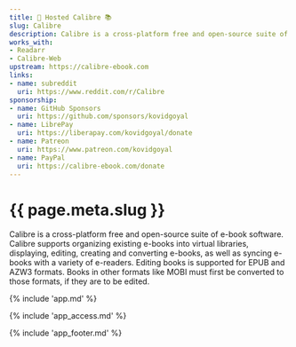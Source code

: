 ```yaml
---
title: 🧝 Hosted Calibre 📚
slug: Calibre
description: Calibre is a cross-platform free and open-source suite of e-book software
works_with:
- Readarr
- Calibre-Web
upstream: https://calibre-ebook.com
links:
- name: subreddit
  uri: https://www.reddit.com/r/Calibre
sponsorship: 
- name: GitHub Sponsors
  uri: https://github.com/sponsors/kovidgoyal
- name: LibrePay
  uri: https://liberapay.com/kovidgoyal/donate
- name: Patreon
  uri: https://www.patreon.com/kovidgoyal
- name: PayPal
  uri: https://calibre-ebook.com/donate
---
```


# {{ page.meta.slug }}

Calibre is a cross-platform free and open-source suite of e-book software. Calibre supports organizing existing e-books into virtual libraries, displaying, editing, creating and converting e-books, as well as syncing e-books with a variety of e-readers. Editing books is supported for EPUB and AZW3 formats. Books in other formats like MOBI must first be converted to those formats, if they are to be edited.

{% include 'app.md' %}

{% include 'app_access.md' %}

{% include 'app_footer.md' %}
